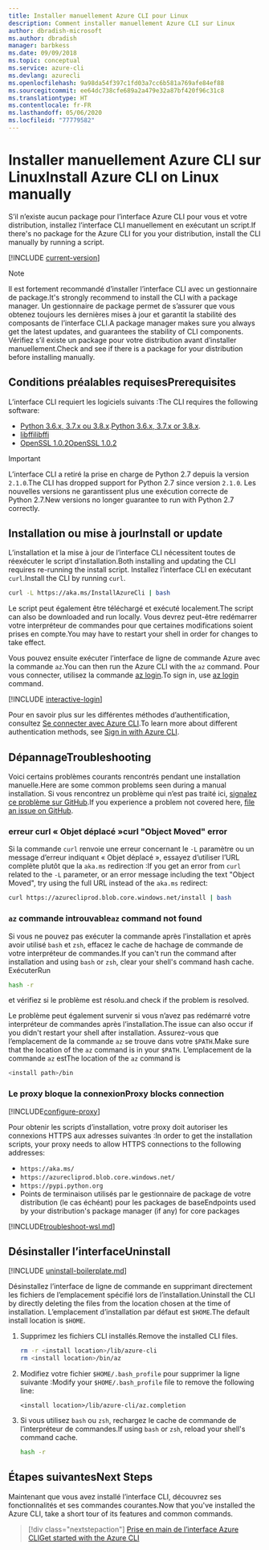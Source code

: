 ```yaml
---
title: Installer manuellement Azure CLI pour Linux
description: Comment installer manuellement Azure CLI sur Linux
author: dbradish-microsoft
ms.author: dbradish
manager: barbkess
ms.date: 09/09/2018
ms.topic: conceptual
ms.service: azure-cli
ms.devlang: azurecli
ms.openlocfilehash: 9a98da54f397c1fd03a7cc6b581a769afe84ef88
ms.sourcegitcommit: ee64dc738cfe689a2a479e32a87bf420f96c31c8
ms.translationtype: HT
ms.contentlocale: fr-FR
ms.lasthandoff: 05/06/2020
ms.locfileid: "77779582"
---
```

# <a name="install-azure-cli-on-linux-manually"></a><span data-ttu-id="585d7-103">Installer manuellement Azure CLI sur Linux</span><span class="sxs-lookup"><span data-stu-id="585d7-103">Install Azure CLI on Linux manually</span></span>

<span data-ttu-id="585d7-104">S’il n’existe aucun package pour l’interface Azure CLI pour vous et votre distribution, installez l’interface CLI manuellement en exécutant un script.</span><span class="sxs-lookup"><span data-stu-id="585d7-104">If there's no package for the Azure CLI for you your distribution, install the CLI manually by running a script.</span></span>

[!INCLUDE [current-version](includes/current-version.md)]

> [!NOTE]
> <span data-ttu-id="585d7-105">Il est fortement recommandé d’installer l’interface CLI avec un gestionnaire de package.</span><span class="sxs-lookup"><span data-stu-id="585d7-105">It's strongly recommend to install the CLI with a package manager.</span></span> <span data-ttu-id="585d7-106">Un gestionnaire de package permet de s’assurer que vous obtenez toujours les dernières mises à jour et garantit la stabilité des composants de l’interface CLI.</span><span class="sxs-lookup"><span data-stu-id="585d7-106">A package manager makes sure you always get the latest updates, and guarantees the stability of CLI components.</span></span> <span data-ttu-id="585d7-107">Vérifiez s’il existe un package pour votre distribution avant d’installer manuellement.</span><span class="sxs-lookup"><span data-stu-id="585d7-107">Check and see if there is a package for your distribution before installing manually.</span></span>

## <a name="prerequisites"></a><span data-ttu-id="585d7-108">Conditions préalables requises</span><span class="sxs-lookup"><span data-stu-id="585d7-108">Prerequisites</span></span>

<span data-ttu-id="585d7-109">L’interface CLI requiert les logiciels suivants :</span><span class="sxs-lookup"><span data-stu-id="585d7-109">The CLI requires the following software:</span></span>

* <span data-ttu-id="585d7-110">[Python 3.6.x, 3.7.x ou 3.8.x](https://www.python.org/downloads/).</span><span class="sxs-lookup"><span data-stu-id="585d7-110">[Python 3.6.x, 3.7.x or 3.8.x](https://www.python.org/downloads/).</span></span> 
* [<span data-ttu-id="585d7-111">libffi</span><span class="sxs-lookup"><span data-stu-id="585d7-111">libffi</span></span>](https://sourceware.org/libffi/)
* [<span data-ttu-id="585d7-112">OpenSSL 1.0.2</span><span class="sxs-lookup"><span data-stu-id="585d7-112">OpenSSL 1.0.2</span></span>](https://www.openssl.org/source/)

> [!IMPORTANT]
>
> <span data-ttu-id="585d7-113">L’interface CLI a retiré la prise en charge de Python 2.7 depuis la version `2.1.0`.</span><span class="sxs-lookup"><span data-stu-id="585d7-113">The CLI has dropped support for Python 2.7 since version `2.1.0`.</span></span> <span data-ttu-id="585d7-114">Les nouvelles versions ne garantissent plus une exécution correcte de Python 2.7.</span><span class="sxs-lookup"><span data-stu-id="585d7-114">New versions no longer guarantee to run with Python 2.7 correctly.</span></span>

## <a name="install-or-update"></a><span data-ttu-id="585d7-115">Installation ou mise à jour</span><span class="sxs-lookup"><span data-stu-id="585d7-115">Install or update</span></span>

<span data-ttu-id="585d7-116">L’installation et la mise à jour de l’interface CLI nécessitent toutes de réexécuter le script d’installation.</span><span class="sxs-lookup"><span data-stu-id="585d7-116">Both installing and updating the CLI requires re-running the install script.</span></span> <span data-ttu-id="585d7-117">Installez l’interface CLI en exécutant `curl`.</span><span class="sxs-lookup"><span data-stu-id="585d7-117">Install the CLI by running `curl`.</span></span>

```bash
curl -L https://aka.ms/InstallAzureCli | bash
```

<span data-ttu-id="585d7-118">Le script peut également être téléchargé et exécuté localement.</span><span class="sxs-lookup"><span data-stu-id="585d7-118">The script can also be downloaded and run locally.</span></span> <span data-ttu-id="585d7-119">Vous devrez peut-être redémarrer votre interpréteur de commandes pour que certaines modifications soient prises en compte.</span><span class="sxs-lookup"><span data-stu-id="585d7-119">You may have to restart your shell in order for changes to take effect.</span></span>

<span data-ttu-id="585d7-120">Vous pouvez ensuite exécuter l’interface de ligne de commande Azure avec la commande `az`.</span><span class="sxs-lookup"><span data-stu-id="585d7-120">You can then run the Azure CLI with the `az` command.</span></span> <span data-ttu-id="585d7-121">Pour vous connecter, utilisez la commande [az login](/cli/azure/reference-index#az-login).</span><span class="sxs-lookup"><span data-stu-id="585d7-121">To sign in, use [az login](/cli/azure/reference-index#az-login) command.</span></span>

[!INCLUDE [interactive-login](includes/interactive-login.md)]

<span data-ttu-id="585d7-122">Pour en savoir plus sur les différentes méthodes d’authentification, consultez [Se connecter avec Azure CLI](authenticate-azure-cli.md).</span><span class="sxs-lookup"><span data-stu-id="585d7-122">To learn more about different authentication methods, see [Sign in with Azure CLI](authenticate-azure-cli.md).</span></span>

## <a name="troubleshooting"></a><span data-ttu-id="585d7-123">Dépannage</span><span class="sxs-lookup"><span data-stu-id="585d7-123">Troubleshooting</span></span>

<span data-ttu-id="585d7-124">Voici certains problèmes courants rencontrés pendant une installation manuelle.</span><span class="sxs-lookup"><span data-stu-id="585d7-124">Here are some common problems seen during a manual installation.</span></span> <span data-ttu-id="585d7-125">Si vous rencontrez un problème qui n’est pas traité ici, [signalez ce problème sur GitHub](https://github.com/Azure/azure-cli/issues).</span><span class="sxs-lookup"><span data-stu-id="585d7-125">If you experience a problem not covered here, [file an issue on GitHub](https://github.com/Azure/azure-cli/issues).</span></span>

### <a name="curl-object-moved-error"></a><span data-ttu-id="585d7-126">erreur curl « Objet déplacé »</span><span class="sxs-lookup"><span data-stu-id="585d7-126">curl "Object Moved" error</span></span>

<span data-ttu-id="585d7-127">Si la commande `curl` renvoie une erreur concernant le `-L` paramètre ou un message d’erreur indiquant « Objet déplacé », essayez d’utiliser l’URL complète plutôt que la `aka.ms` redirection :</span><span class="sxs-lookup"><span data-stu-id="585d7-127">If you get an error from `curl` related to the `-L` parameter, or an error message including the text "Object Moved", try using the full URL instead of the `aka.ms` redirect:</span></span>

```bash
curl https://azurecliprod.blob.core.windows.net/install | bash
```

### <a name="az-command-not-found"></a><span data-ttu-id="585d7-128">`az` commande introuvable</span><span class="sxs-lookup"><span data-stu-id="585d7-128">`az` command not found</span></span>

<span data-ttu-id="585d7-129">Si vous ne pouvez pas exécuter la commande après l’installation et après avoir utilisé `bash` et `zsh`, effacez le cache de hachage de commande de votre interpréteur de commandes.</span><span class="sxs-lookup"><span data-stu-id="585d7-129">If you can't run the command after installation and using `bash` or `zsh`, clear your shell's command hash cache.</span></span> <span data-ttu-id="585d7-130">Exécuter</span><span class="sxs-lookup"><span data-stu-id="585d7-130">Run</span></span>

```bash
hash -r
```

<span data-ttu-id="585d7-131">et vérifiez si le problème est résolu.</span><span class="sxs-lookup"><span data-stu-id="585d7-131">and check if the problem is resolved.</span></span>

<span data-ttu-id="585d7-132">Le problème peut également survenir si vous n’avez pas redémarré votre interpréteur de commandes après l’installation.</span><span class="sxs-lookup"><span data-stu-id="585d7-132">The issue can also occur if you didn't restart your shell after installation.</span></span> <span data-ttu-id="585d7-133">Assurez-vous que l’emplacement de la commande `az` se trouve dans votre `$PATH`.</span><span class="sxs-lookup"><span data-stu-id="585d7-133">Make sure that the location of the `az` command is in your `$PATH`.</span></span> <span data-ttu-id="585d7-134">L’emplacement de la commande `az` est</span><span class="sxs-lookup"><span data-stu-id="585d7-134">The location of the `az` command is</span></span>

```bash
<install path>/bin
```

### <a name="proxy-blocks-connection"></a><span data-ttu-id="585d7-135">Le proxy bloque la connexion</span><span class="sxs-lookup"><span data-stu-id="585d7-135">Proxy blocks connection</span></span>

[!INCLUDE[configure-proxy](includes/configure-proxy.md)]

<span data-ttu-id="585d7-136">Pour obtenir les scripts d’installation, votre proxy doit autoriser les connexions HTTPS aux adresses suivantes :</span><span class="sxs-lookup"><span data-stu-id="585d7-136">In order to get the installation scripts, your proxy needs to allow HTTPS connections to the following addresses:</span></span>

* `https://aka.ms/`
* `https://azurecliprod.blob.core.windows.net/`
* `https://pypi.python.org`
* <span data-ttu-id="585d7-137">Points de terminaison utilisés par le gestionnaire de package de votre distribution (le cas échéant) pour les packages de base</span><span class="sxs-lookup"><span data-stu-id="585d7-137">Endpoints used by your distribution's package manager (if any) for core packages</span></span>

[!INCLUDE[troubleshoot-wsl.md](includes/troubleshoot-wsl.md)]

## <a name="uninstall"></a><span data-ttu-id="585d7-138">Désinstaller l’interface</span><span class="sxs-lookup"><span data-stu-id="585d7-138">Uninstall</span></span>

[!INCLUDE [uninstall-boilerplate.md](includes/uninstall-boilerplate.md)]

<span data-ttu-id="585d7-139">Désinstallez l’interface de ligne de commande en supprimant directement les fichiers de l’emplacement spécifié lors de l’installation.</span><span class="sxs-lookup"><span data-stu-id="585d7-139">Uninstall the CLI by directly deleting the files from the location chosen at the time of installation.</span></span> <span data-ttu-id="585d7-140">L’emplacement d’installation par défaut est `$HOME`.</span><span class="sxs-lookup"><span data-stu-id="585d7-140">The default install location is `$HOME`.</span></span>

1. <span data-ttu-id="585d7-141">Supprimez les fichiers CLI installés.</span><span class="sxs-lookup"><span data-stu-id="585d7-141">Remove the installed CLI files.</span></span>

   ```bash
   rm -r <install location>/lib/azure-cli
   rm <install location>/bin/az
   ```

2. <span data-ttu-id="585d7-142">Modifiez votre fichier `$HOME/.bash_profile` pour supprimer la ligne suivante :</span><span class="sxs-lookup"><span data-stu-id="585d7-142">Modify your `$HOME/.bash_profile` file to remove the following line:</span></span>

   ```text
   <install location>/lib/azure-cli/az.completion
   ```

3. <span data-ttu-id="585d7-143">Si vous utilisez `bash` ou `zsh`, rechargez le cache de commande de l’interpréteur de commandes.</span><span class="sxs-lookup"><span data-stu-id="585d7-143">If using `bash` or `zsh`, reload your shell's command cache.</span></span>

   ```bash
   hash -r
   ```

## <a name="next-steps"></a><span data-ttu-id="585d7-144">Étapes suivantes</span><span class="sxs-lookup"><span data-stu-id="585d7-144">Next Steps</span></span>

<span data-ttu-id="585d7-145">Maintenant que vous avez installé l’interface CLI, découvrez ses fonctionnalités et ses commandes courantes.</span><span class="sxs-lookup"><span data-stu-id="585d7-145">Now that you've installed the Azure CLI, take a short tour of its features and common commands.</span></span>

> [!div class="nextstepaction"]
> [<span data-ttu-id="585d7-146">Prise en main de l’interface Azure CLI</span><span class="sxs-lookup"><span data-stu-id="585d7-146">Get started with the Azure CLI</span></span>](get-started-with-azure-cli.md)
